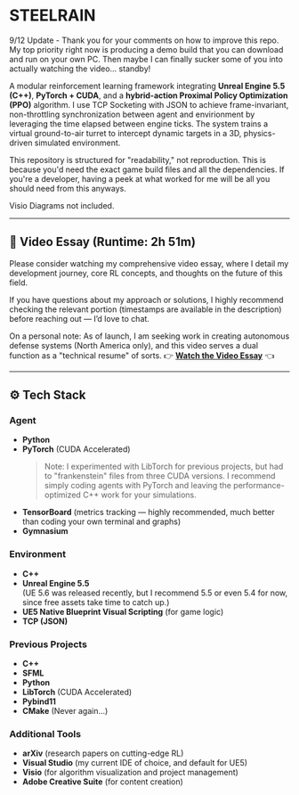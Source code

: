 # STEELRAIN

9/12 Update - Thank you for your comments on how to improve this repo. My top priority right now is producing a demo build that you can download and run on your own PC. Then maybe I can finally sucker some of you into actually watching the video... standby!

A modular reinforcement learning framework integrating **Unreal Engine 5.5 (C++)**, **PyTorch + CUDA**, and a **hybrid-action Proximal Policy Optimization (PPO)** algorithm.
I use TCP Socketing with JSON to achieve frame-invariant, non-throttling synchronization between agent and envirionment by leveraging the time elapsed between engine ticks.
The system trains a virtual ground-to-air turret to intercept dynamic targets in a 3D, physics-driven simulated environment.

This repository is structured for "readability," not reproduction. This is because you'd need the exact game build files and all the dependencies. If you're a developer, having a peek at what worked for me will be all you should need from this anyways.

Visio Diagrams not included.

---

## 🎥 Video Essay (Runtime: 2h 51m)

Please consider watching my comprehensive video essay, where I detail my development journey, core RL concepts, and thoughts on the future of this field.  

If you have questions about my approach or solutions, I highly recommend checking the relevant portion (timestamps are available in the description) before reaching out — I’d love to chat.  

On a personal note: As of launch, I am seeking work in creating autonomous defense systems (North America only), and this video serves a dual function as a "technical resume" of sorts.
👉 **[Watch the Video Essay](https://www.youtube.com/watch?v=tdVDrrg8ArQ)** 👈  

---

## ⚙️ Tech Stack

### Agent
- **Python**
- **PyTorch** (CUDA Accelerated)  
  > Note: I experimented with LibTorch for previous projects, but had to "frankenstein" files from three CUDA versions. I recommend simply coding agents with PyTorch and leaving the performance-optimized C++ work for your simulations.  
- **TensorBoard** (metrics tracking — highly recommended, much better than coding your own terminal and graphs)  
- **Gymnasium**

### Environment
- **C++**
- **Unreal Engine 5.5**  
  (UE 5.6 was released recently, but I recommend 5.5 or even 5.4 for now, since free assets take time to catch up.)  
- **UE5 Native Blueprint Visual Scripting** (for game logic)  
- **TCP (JSON)**

### Previous Projects
- **C++**
- **SFML**
- **Python**
- **LibTorch** (CUDA Accelerated)
- **Pybind11** 
- **CMake** (Never again...)

### Additional Tools
- **arXiv** (research papers on cutting-edge RL)  
- **Visual Studio** (my current IDE of choice, and default for UE5)
- **Visio** (for algorithm visualization and project management)  
- **Adobe Creative Suite** (for content creation)  
